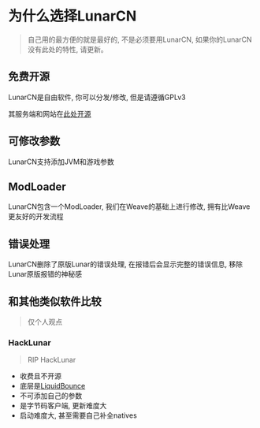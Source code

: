 # 为什么选择LunarCN

> 自己用的最方便的就是最好的, 不是必须要用LunarCN, 如果你的LunarCN没有此处的特性, 请更新。

## 免费开源

LunarCN是自由软件, 你可以分发/修改, 但是请遵循GPLv3

其服务端和网站在[此处开源](https://github.com/CubeWhyMC/website)

## 可修改参数

LunarCN支持添加JVM和游戏参数

## ModLoader

LunarCN包含一个ModLoader, 我们在Weave的基础上进行修改, 拥有比Weave更友好的开发流程

## 错误处理

LunarCN删除了原版Lunar的错误处理, 在报错后会显示完整的错误信息, 移除Lunar原版报错的神秘感

## 和其他类似软件比较

> 仅个人观点

### HackLunar

> RIP HackLunar

- 收费且不开源
- 底层是[LiquidBounce](https://github.com/CCBlueX/LiquidBounce)
- 不可添加自己的参数
- 是字节码客户端, 更新难度大
- 启动难度大, 甚至需要自己补全natives
